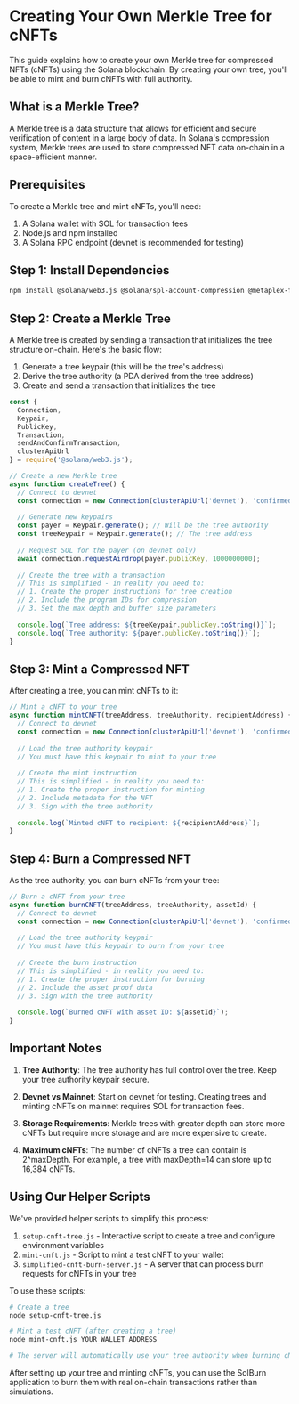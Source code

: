 # Creating Your Own Merkle Tree for cNFTs

This guide explains how to create your own Merkle tree for compressed NFTs (cNFTs) using the Solana blockchain. By creating your own tree, you'll be able to mint and burn cNFTs with full authority.

## What is a Merkle Tree?

A Merkle tree is a data structure that allows for efficient and secure verification of content in a large body of data. In Solana's compression system, Merkle trees are used to store compressed NFT data on-chain in a space-efficient manner.

## Prerequisites

To create a Merkle tree and mint cNFTs, you'll need:

1. A Solana wallet with SOL for transaction fees
2. Node.js and npm installed
3. A Solana RPC endpoint (devnet is recommended for testing)

## Step 1: Install Dependencies

```bash
npm install @solana/web3.js @solana/spl-account-compression @metaplex-foundation/mpl-bubblegum bs58 dotenv
```

## Step 2: Create a Merkle Tree

A Merkle tree is created by sending a transaction that initializes the tree structure on-chain. Here's the basic flow:

1. Generate a tree keypair (this will be the tree's address)
2. Derive the tree authority (a PDA derived from the tree address)
3. Create and send a transaction that initializes the tree

```javascript
const { 
  Connection, 
  Keypair, 
  PublicKey,
  Transaction,
  sendAndConfirmTransaction,
  clusterApiUrl
} = require('@solana/web3.js');

// Create a new Merkle tree
async function createTree() {
  // Connect to devnet
  const connection = new Connection(clusterApiUrl('devnet'), 'confirmed');
  
  // Generate new keypairs
  const payer = Keypair.generate(); // Will be the tree authority
  const treeKeypair = Keypair.generate(); // The tree address
  
  // Request SOL for the payer (on devnet only)
  await connection.requestAirdrop(payer.publicKey, 1000000000);
  
  // Create the tree with a transaction
  // This is simplified - in reality you need to:
  // 1. Create the proper instructions for tree creation
  // 2. Include the program IDs for compression
  // 3. Set the max depth and buffer size parameters
  
  console.log(`Tree address: ${treeKeypair.publicKey.toString()}`);
  console.log(`Tree authority: ${payer.publicKey.toString()}`);
}
```

## Step 3: Mint a Compressed NFT

After creating a tree, you can mint cNFTs to it:

```javascript
// Mint a cNFT to your tree
async function mintCNFT(treeAddress, treeAuthority, recipientAddress) {
  // Connect to devnet
  const connection = new Connection(clusterApiUrl('devnet'), 'confirmed');
  
  // Load the tree authority keypair
  // You must have this keypair to mint to your tree
  
  // Create the mint instruction
  // This is simplified - in reality you need to:
  // 1. Create the proper instruction for minting
  // 2. Include metadata for the NFT
  // 3. Sign with the tree authority
  
  console.log(`Minted cNFT to recipient: ${recipientAddress}`);
}
```

## Step 4: Burn a Compressed NFT

As the tree authority, you can burn cNFTs from your tree:

```javascript
// Burn a cNFT from your tree
async function burnCNFT(treeAddress, treeAuthority, assetId) {
  // Connect to devnet
  const connection = new Connection(clusterApiUrl('devnet'), 'confirmed');
  
  // Load the tree authority keypair
  // You must have this keypair to burn from your tree
  
  // Create the burn instruction
  // This is simplified - in reality you need to:
  // 1. Create the proper instruction for burning
  // 2. Include the asset proof data
  // 3. Sign with the tree authority
  
  console.log(`Burned cNFT with asset ID: ${assetId}`);
}
```

## Important Notes

1. **Tree Authority**: The tree authority has full control over the tree. Keep your tree authority keypair secure.

2. **Devnet vs Mainnet**: Start on devnet for testing. Creating trees and minting cNFTs on mainnet requires SOL for transaction fees.

3. **Storage Requirements**: Merkle trees with greater depth can store more cNFTs but require more storage and are more expensive to create.

4. **Maximum cNFTs**: The number of cNFTs a tree can contain is 2^maxDepth. For example, a tree with maxDepth=14 can store up to 16,384 cNFTs.

## Using Our Helper Scripts

We've provided helper scripts to simplify this process:

1. `setup-cnft-tree.js` - Interactive script to create a tree and configure environment variables
2. `mint-cnft.js` - Script to mint a test cNFT to your wallet
3. `simplified-cnft-burn-server.js` - A server that can process burn requests for cNFTs in your tree

To use these scripts:

```bash
# Create a tree
node setup-cnft-tree.js

# Mint a test cNFT (after creating a tree)
node mint-cnft.js YOUR_WALLET_ADDRESS

# The server will automatically use your tree authority when burning cNFTs
```

After setting up your tree and minting cNFTs, you can use the SolBurn application to burn them with real on-chain transactions rather than simulations.